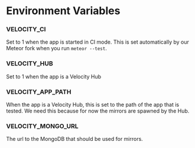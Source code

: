 # Environment Variables

### VELOCITY_CI

Set to 1 when the app is started in CI mode. This is set automatically by our Meteor fork when you run `meteor --test`.

### VELOCITY_HUB

Set to 1 when the app is a Velocity Hub

### VELOCITY_APP_PATH

When the app is a Velocity Hub, this is set to the path of the app that is tested.
We need this because for now the mirrors are spawned by the Hub.

### VELOCITY_MONGO_URL

The url to the MongoDB that should be used for mirrors.
